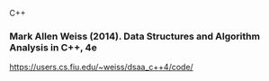 C++

### Mark Allen Weiss (2014). Data Structures and Algorithm Analysis in C++, 4e

https://users.cs.fiu.edu/~weiss/dsaa_c++4/code/
